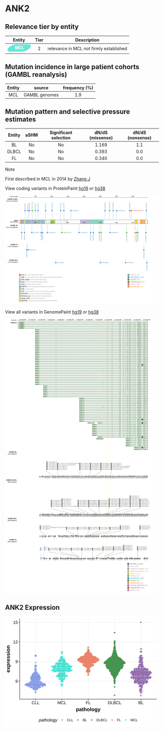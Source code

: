 # ANK2

## Relevance tier by entity

|Entity|Tier|Description                            |
|:------:|:----:|---------------------------------------|
|![MCL](images/icons/MCL_tier2.png)   |2   |relevance in MCL not firmly established|

## Mutation incidence in large patient cohorts (GAMBL reanalysis)

|Entity|source       |frequency (%)|
|:------:|:-------------:|:-------------:|
|MCL   |GAMBL genomes|1.9          |

## Mutation pattern and selective pressure estimates

|Entity|aSHM|Significant selection|dN/dS (missense)|dN/dS (nonsense)|
|:------:|:----:|:---------------------:|:----------------:|:----------------:|
|BL    |No  |No                   |1.169           |1.1             |
|DLBCL |No  |No                   |0.393           |0.0             |
|FL    |No  |No                   |0.340           |0.0             |


> [!NOTE]
> First described in MCL in 2014 by [Zhang J](https://pubmed.ncbi.nlm.nih.gov/24682267)


View coding variants in ProteinPaint [hg19](https://morinlab.github.io/LLMPP/GAMBL/ANK2_protein.html)  or [hg38](https://morinlab.github.io/LLMPP/GAMBL/ANK2_protein_hg38.html)

![image](images/proteinpaint/ANK2_NM_001148.svg)

View all variants in GenomePaint [hg19](https://morinlab.github.io/LLMPP/GAMBL/ANK2.html)  or [hg38](https://morinlab.github.io/LLMPP/GAMBL/ANK2_hg38.html)

![image](images/proteinpaint/ANK2.svg)
## ANK2 Expression
![image](images/gene_expression/ANK2_by_pathology.svg)
<!-- ORIGIN: zhangGenomicLandscapeMantle2014 -->
<!-- MCL: zhangGenomicLandscapeMantle2014 -->
